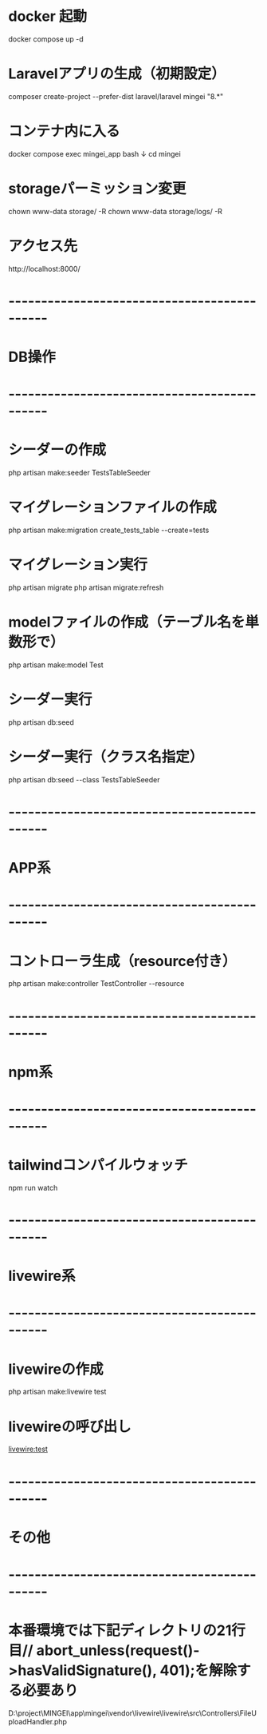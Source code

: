 # docker 起動
docker compose up -d

# Laravelアプリの生成（初期設定）
composer create-project --prefer-dist laravel/laravel mingei "8.*"

# コンテナ内に入る
docker compose exec mingei_app bash
↓
cd mingei

# storageパーミッション変更
chown www-data storage/ -R
chown www-data storage/logs/ -R

# アクセス先
http://localhost:8000/


# --------------------------------------------
# DB操作
# --------------------------------------------

# シーダーの作成
php artisan make:seeder TestsTableSeeder

# マイグレーションファイルの作成
php artisan make:migration create_tests_table --create=tests

# マイグレーション実行
php artisan migrate
php artisan migrate:refresh

# modelファイルの作成（テーブル名を単数形で）
php artisan make:model Test

# シーダー実行
php artisan db:seed

# シーダー実行（クラス名指定）
php artisan db:seed --class TestsTableSeeder

# --------------------------------------------
# APP系
# --------------------------------------------

# コントローラ生成（resource付き）
php artisan make:controller TestController --resource


# --------------------------------------------
# npm系
# --------------------------------------------

# tailwindコンパイルウォッチ
npm run watch


# --------------------------------------------
# livewire系
# --------------------------------------------

# livewireの作成
php artisan make:livewire test


# livewireの呼び出し
<livewire:test>


# --------------------------------------------
# その他
# --------------------------------------------

        
# 本番環境では下記ディレクトリの21行目// abort_unless(request()->hasValidSignature(), 401);を解除する必要あり
D:\project\MINGEI\app\mingei\vendor\livewire\livewire\src\Controllers\FileUploadHandler.php
